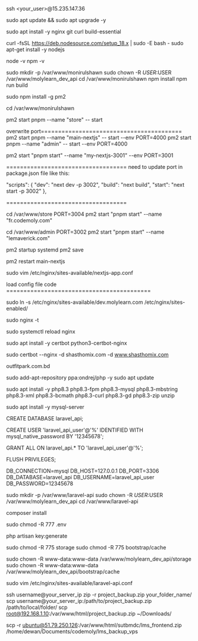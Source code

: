 ssh <your_user>@15.235.147.36

sudo apt update && sudo apt upgrade -y

sudo apt install -y nginx git curl build-essential

<!-- curl -fsSL https://deb.nodesource.com/setup_20.x | sudo -E bash -

sudo apt install -y nodejs -->

curl -fsSL https://deb.nodesource.com/setup_18.x | sudo -E bash -
sudo apt-get install -y nodejs

node -v
npm -v


sudo mkdir -p /var/www/monirulshawn
sudo chown -R $USER:$USER /var/www/molylearn_dev_api
cd /var/www/monirulshawn
npm install
npm run build 

sudo npm install -g pm2

cd /var/www/monirulshawn

pm2 start pnpm --name "store" -- start

overwrite port=========================================
pm2 start pnpm --name "main-nextjs" -- start --env PORT=4000 
pm2 start pnpm --name "admin" -- start --env PORT=4000 

pm2 start "pnpm start" --name "my-nextjs-3001" --env PORT=3001



===================================
need to update port in package.json file like this:

"scripts": {
    "dev": "next dev -p 3002",
    "build": "next build",
    "start": "next start -p 3002"
  },

===================================


cd /var/www/store
PORT=3004 pm2 start "pnpm start" --name "fr.codemoly.com"

cd /var/www/admin
PORT=3002 pm2 start "pnpm start" --name "lemaverick.com"

pm2 startup systemd
pm2 save

pm2 restart main-nextjs

sudo vim /etc/nginx/sites-available/nextjs-app.conf

load config file code ==========================================

sudo ln -s /etc/nginx/sites-available/dev.molylearn.com /etc/nginx/sites-enabled/

sudo nginx -t

sudo systemctl reload nginx

sudo apt install -y certbot python3-certbot-nginx

sudo certbot --nginx -d shasthomix.com -d www.shasthomix.com

outfitpark.com.bd

sudo add-apt-repository ppa:ondrej/php -y
sudo apt update

sudo apt install -y php8.3 php8.3-fpm php8.3-mysql php8.3-mbstring php8.3-xml php8.3-bcmath php8.3-curl php8.3-gd php8.3-zip unzip



sudo apt install -y mysql-server

CREATE DATABASE laravel_api;

CREATE USER 'laravel_api_user'@'%' IDENTIFIED WITH mysql_native_password BY '12345678';

GRANT ALL ON laravel_api.* TO 'laravel_api_user'@'%';

FLUSH PRIVILEGES;

DB_CONNECTION=mysql
DB_HOST=127.0.0.1
DB_PORT=3306
DB_DATABASE=laravel_api
DB_USERNAME=laravel_api_user
DB_PASSWORD=12345678



sudo mkdir -p /var/www/laravel-api
sudo chown -R $USER:$USER /var/www/molylearn_dev_api
cd /var/www/laravel-api

composer install

sudo chmod -R 777 .env

php artisan key:generate

sudo chmod -R 775 storage
sudo chmod -R 775 bootstrap/cache

sudo chown -R www-data:www-data /var/www/molylearn_dev_api/storage
sudo chown -R www-data:www-data /var/www/molylearn_dev_api/bootstrap/cache


sudo vim /etc/nginx/sites-available/laravel-api.conf


ssh username@your_server_ip
zip -r project_backup.zip your_folder_name/
scp username@your_server_ip:/path/to/project_backup.zip /path/to/local/folder/
scp root@192.168.1.10:/var/www/html/project_backup.zip ~/Downloads/



scp -r ubuntu@51.79.250.126:/var/www/html/sutbmdc/lms_frontend.zip /home/dewan/Documents/codemoly/lms_backup_vps
